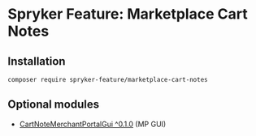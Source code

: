 # Spryker Feature: Marketplace Cart Notes



## Installation

```
composer require spryker-feature/marketplace-cart-notes
```

## Optional modules
- [CartNoteMerchantPortalGui ^0.1.0](https://github.com/spryker/cart-note-merchant-portal-gui) (MP GUI)
